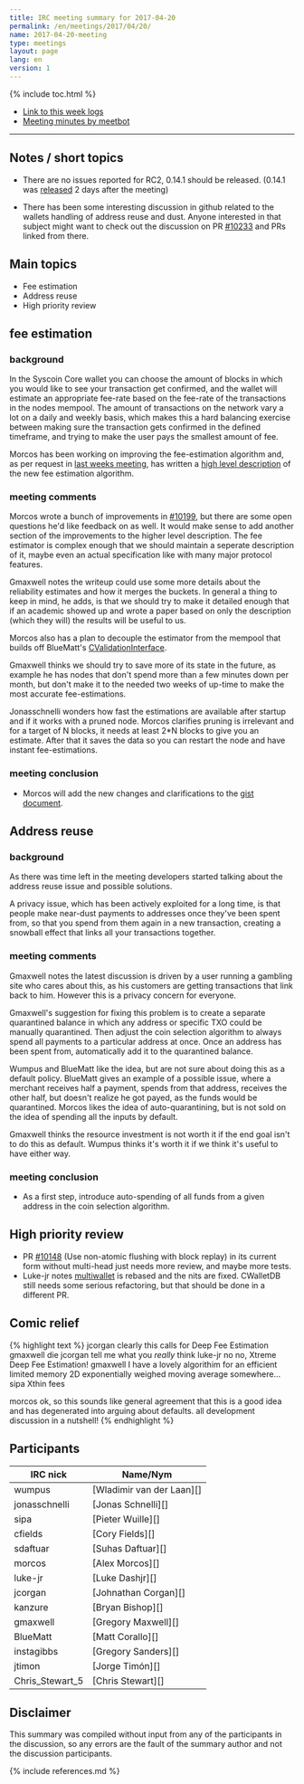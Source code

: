 ```yaml
---
title: IRC meeting summary for 2017-04-20
permalink: /en/meetings/2017/04/20/
name: 2017-04-20-meeting
type: meetings
layout: page
lang: en
version: 1
---
```

{% include toc.html %}
 
- [Link to this week logs](https://botbot.me/freenode/syscoin-core-dev/2017-04-20/?msg=84291532&page=3)
- [Meeting minutes by meetbot](http://www.erisian.com.au/meetbot/syscoin-core-dev/2017/syscoin-core-dev.2017-04-20-19.02.html)
 
---

## Notes / short topics

- There are no issues reported for RC2, 0.14.1 should be released. (0.14.1 was [released](/en/2017/04/22/release-0.14.1/) 2 days after the meeting)

- There has been some interesting discussion in github related to the wallets handling of address reuse and dust. Anyone interested in that subject might want to check out the discussion on PR [#10233][] and PRs linked from there.

## Main topics

- Fee estimation
- Address reuse
- High priority review

## fee estimation

### background

In the Syscoin Core wallet you can choose the amount of blocks in which you would like to see your transaction get confirmed, and the wallet will estimate an appropriate fee-rate based on the fee-rate of the transactions in the nodes mempool. The amount of transactions on the network vary a lot on a daily and weekly basis, which makes this a hard balancing exercise between making sure the transaction gets confirmed in the defined timeframe, and trying to make the user pays the smallest amount of fee.

Morcos has been working on improving the fee-estimation algorithm and, as per request in [last weeks meeting](/en/meetings/2017/04/13/#meeting-comments-2), has written a [high level description](https://gist.github.com/morcos/d3637f015bc4e607e1fd10d8351e9f41) of the new fee estimation algorithm.

### meeting comments

Morcos wrote a bunch of improvements in [#10199][], but there are some open questions he'd like feedback on as well. It would make sense to add another section of the improvements to the higher level description. The fee estimator is complex enough that we should maintain a seperate description of it, maybe even an actual specification like with many major protocol features.

Gmaxwell notes the writeup could use some more details about the reliability estimates and how it merges the buckets. In general a thing to keep in mind, he adds, is that we should try to make it detailed enough that if an academic showed up and wrote a paper based on only the description (which they will) the results will be useful to us.

Morcos also has a plan to decouple the estimator from the mempool that builds off BlueMatt's [CValidationInterface][#10179].

Gmaxwell thinks we should try to save more of its state in the future, as example he has nodes that don't spend more than a few minutes down per month, but don't make it to the needed two weeks of up-time to make the most accurate fee-estimations.

Jonasschnelli wonders how fast the estimations are available after startup and if it works with a pruned node. Morcos clarifies pruning is irrelevant and for a target of N blocks, it needs at least 2*N blocks to give you an estimate. After that it saves the data so you can restart the node and have instant fee-estimations.

### meeting conclusion

- Morcos will add the new changes and clarifications to the [gist document](https://gist.github.com/morcos/d3637f015bc4e607e1fd10d8351e9f41).

## Address reuse

### background

As there was time left in the meeting developers started talking about the address reuse issue and possible solutions.

A privacy issue, which has been actively exploited for a long time, is that people make near-dust payments to addresses once they've been spent from, so that you spend from them again in a new transaction, creating a snowball effect that links all your transactions together.

### meeting comments

Gmaxwell notes the latest discussion is driven by a user running a gambling site who cares about this, as his customers are getting transactions that link back to him. However this is a privacy concern for everyone. 

Gmaxwell's suggestion for fixing this problem is to create a separate quarantined balance in which any address or specific TXO could be manually quarantined. Then adjust the coin selection algorithm to always spend all payments to a particular address at once. Once an address has been spent from, automatically add it to the quarantined balance.

Wumpus and BlueMatt like the idea, but are not sure about doing this as a default policy. BlueMatt gives an example of a possible issue, where a merchant receives half a payment, spends from that address, receives the other half, but doesn't realize he got payed, as the funds would be quarantined. Morcos likes the idea of auto-quarantining, but is not sold on the idea of spending all the inputs by default.

Gmaxwell thinks the resource investment is not worth it if the end goal isn't to do this as default. Wumpus thinks it's worth it if we think it's useful to have either way.

### meeting conclusion

- As a first step, introduce auto-spending of all funds from a given address in the coin selection algorithm.

## High priority review

- PR [#10148][] (Use non-atomic flushing with block replay) in its current form without multi-head just needs more review, and maybe more tests.
- Luke-jr notes [multiwallet][#8694] is rebased and the nits are fixed. CWalletDB still needs some serious refactoring, but that should be done in a different PR.

## Comic relief

{% highlight text %}
jcorgan       clearly this calls for Deep Fee Estimation
gmaxwell      die
jcorgan       tell me what you *really* think
luke-jr       no no, Xtreme Deep Fee Estimation!
gmaxwell      I have a lovely algorithim for an efficient limited memory 2D exponentially weighed moving average somewhere...
sipa          Xthin fees

morcos        ok, so this sounds like general agreement that this is a good idea and has degenerated into arguing about defaults. all development discussion in a nutshell!
{% endhighlight %}

## Participants
 
| IRC nick        | Name/Nym                  |
|-----------------|---------------------------|
| wumpus          | [Wladimir van der Laan][] |
| jonasschnelli   | [Jonas Schnelli][]        |
| sipa            | [Pieter Wuille][]         |
| cfields         | [Cory Fields][]           |
| sdaftuar        | [Suhas Daftuar][]         |
| morcos          | [Alex Morcos][]           |
| luke-jr         | [Luke Dashjr][]           |
| jcorgan         | [Johnathan Corgan][]      |
| kanzure         | [Bryan Bishop][]          |
| gmaxwell        | [Gregory Maxwell][]       |
| BlueMatt        | [Matt Corallo][]          |
| instagibbs      | [Gregory Sanders][]       |
| jtimon          | [Jorge Timón][]           |
| Chris_Stewart_5 | [Chris Stewart][]         |

## Disclaimer
 
This summary was compiled without input from any of the participants in the discussion, so any errors are the fault of the summary author and not the discussion participants.

[#10233]: https://github.com/syscoin/syscoin/pull/10233
[#10148]: https://github.com/syscoin/syscoin/pull/10148
[#8694]: https://github.com/syscoin/syscoin/pull/8694
[#10199]: https://github.com/syscoin/syscoin/pull/10199
[#10179]: https://github.com/syscoin/syscoin/pull/10179

{% include references.md %}
